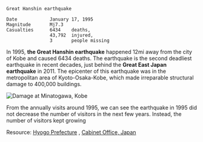 ```
Great Hanshin earthquake

Date            January 17, 1995       
Magnitude       Mj7.3
Casualties      6434    deaths,
                43,792  injured,
                3       people missing
```                

In 1995, **the Great Hanshin earthquake** happened 12mi away from the city of Kobe and caused 6434 deaths. The earthquake is the second deadliest earthquake in recent decades, just behind the **Great East Japan earthquake** in 2011. The epicenter of this earthquake was in the metropolitan area of Kyoto-Osaka-Kobe, which made irreparable structural damage to 400,000 buildings.

![Damage at Minatogawa, Kobe](https://upload.wikimedia.org/wikipedia/commons/thumb/7/79/Hanshin-Awaji_earthquake_1995_343.jpg/1024px-Hanshin-Awaji_earthquake_1995_343.jpg)

From the annually visits around 1995, we can see the earthquake in 1995 did not decrease the number of visitors in the next few years. Instead, the number of visitors kept growing



Resource: [Hyogo Prefecture](http://web.pref.hyogo.lg.jp/kk42/pa20_000000015.html)
        , [Cabinet Office, Japan](http://www.bousai.go.jp/kyoiku/kyokun/hanshin_awaji/earthquake/)
